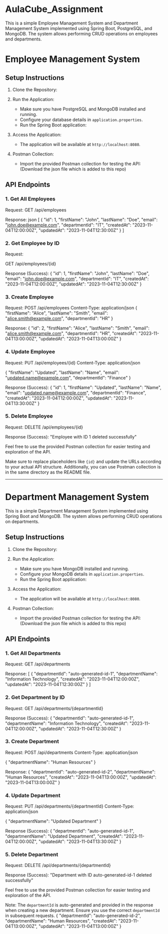 # AulaCube_Assignment
This is a simple Employee Management System and Department Management System implemented using Spring Boot, PostgreSQL, and MongoDB. The system allows performing CRUD operations on employees and departments.

# Employee Management System

## Setup Instructions

1. Clone the Repository:
   
2. Run the Application:
   - Make sure you have PostgreSQL and MongoDB installed and running.
   - Configure your database details in `application.properties`.
   - Run the Spring Boot application:
     

3. Access the Application:
   - The application will be available at `http://localhost:8080`.

4. Postman Collection:
   - Import the provided Postman collection for testing the API: (Download the json file which is added to this repo)

## API Endpoints

### 1. Get All Employees

Request:
GET /api/employees

Response:
json
[
  {
    "id": 1,
    "firstName": "John",
    "lastName": "Doe",
    "email": "john.doe@example.com",
    "departmentId": "IT",
    "createdAt": "2023-11-04T12:00:00Z",
    "updatedAt": "2023-11-04T12:30:00Z"
  }
]

### 2. Get Employee by ID

Request:

GET /api/employees/{id}

Response (Success):
{
  "id": 1,
  "firstName": "John",
  "lastName": "Doe",
  "email": "john.doe@example.com",
  "departmentId": "IT",
  "createdAt": "2023-11-04T12:00:00Z",
  "updatedAt": "2023-11-04T12:30:00Z"
}


### 3. Create Employee

Request:
POST /api/employees
Content-Type: application/json
{
  "firstName": "Alice",
  "lastName": "Smith",
  "email": "alice.smith@example.com",
  "departmentId": "HR"
}

Response:
{
  "id": 2,
  "firstName": "Alice",
  "lastName": "Smith",
  "email": "alice.smith@example.com",
  "departmentId": "HR",
  "createdAt": "2023-11-04T13:00:00Z",
  "updatedAt": "2023-11-04T13:00:00Z"
}

### 4. Update Employee

Request:
PUT /api/employees/{id}
Content-Type: application/json

{
  "firstName": "Updated",
  "lastName": "Name",
  "email": "updated.name@example.com",
  "departmentId": "Finance"
}

Response (Success):
{
  "id": 1,
  "firstName": "Updated",
  "lastName": "Name",
  "email": "updated.name@example.com",
  "departmentId": "Finance",
  "createdAt": "2023-11-04T12:00:00Z",
  "updatedAt": "2023-11-04T13:30:00Z"
}


### 5. Delete Employee

Request:
DELETE /api/employees/{id}

Response (Success):
"Employee with ID 1 deleted successfully"


Feel free to use the provided Postman collection for easier testing and exploration of the API.

Make sure to replace placeholders like `{id}` and update the URLs according to your actual API structure. Additionally, you can use Postman collection is in the same directory as the README file.


------------------------------------------------------------------------------------------------------------------------------------------------------------------------------


# Department Management System

This is a simple Department Management System implemented using Spring Boot and MongoDB. The system allows performing CRUD operations on departments.

## Setup Instructions

1. Clone the Repository:
  
2. Run the Application:
   - Make sure you have MongoDB installed and running.
   - Configure your MongoDB details in `application.properties`.
   - Run the Spring Boot application:
     

3. Access the Application:
   - The application will be available at `http://localhost:8080`.

4. Postman Collection:
   - Import the provided Postman collection for testing the API: (Download the json file which is added to this repo)

## API Endpoints

### 1. Get All Departments

Request:
GET /api/departments


Response:
[
  {
    "departmentId": "auto-generated-id-1",
    "departmentName": "Information Technology",
    "createdAt": "2023-11-04T12:00:00Z",
    "updatedAt": "2023-11-04T12:30:00Z"
  }
]

### 2. Get Department by ID

Request:
GET /api/departments/{departmentId}

Response (Success):
{
  "departmentId": "auto-generated-id-1",
  "departmentName": "Information Technology",
  "createdAt": "2023-11-04T12:00:00Z",
  "updatedAt": "2023-11-04T12:30:00Z"
}


### 3. Create Department

Request:
POST /api/departments
Content-Type: application/json

{
  "departmentName": "Human Resources"
}


Response:
{
  "departmentId": "auto-generated-id-2",
  "departmentName": "Human Resources",
  "createdAt": "2023-11-04T13:00:00Z",
  "updatedAt": "2023-11-04T13:00:00Z"
}

### 4. Update Department

Request:
PUT /api/departments/{departmentId}
Content-Type: application/json

{
  "departmentName": "Updated Department"
}

Response (Success):
{
  "departmentId": "auto-generated-id-1",
  "departmentName": "Updated Department",
  "createdAt": "2023-11-04T12:00:00Z",
  "updatedAt": "2023-11-04T13:30:00Z"
}


### 5. Delete Department

Request:
DELETE /api/departments/{departmentId}

Response (Success):
"Department with ID auto-generated-id-1 deleted successfully"

Feel free to use the provided Postman collection for easier testing and exploration of the API.

Note: The `departmentId` is auto-generated and provided in the response when creating a new department. Ensure you use the correct `departmentId` in subsequent requests.
{
  "departmentId": "auto-generated-id-2",
  "departmentName": "Human Resources",
  "createdAt": "2023-11-04T13:00:00Z",
  "updatedAt": "2023-11-04T13:00:00Z"
}

